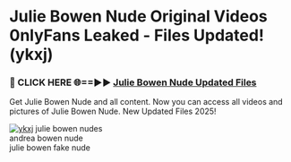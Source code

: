 # Julie Bowen Nude Original Videos 0nlyFans Leaked - Files Updated! (ykxj)

<h3>🔴 CLICK HERE 🌐==►► <a href="https://tinyurl.com/5h6xmrr3" rel="nofollow">Julie Bowen Nude Updated Files</a></h3>

Get Julie Bowen Nude and all content. Now you can access all videos and pictures of Julie Bowen Nude. New Updated Files 2025!

[![ykxj](https://i.imgur.com/KVD873Z.gif)](https://tinyurl.com/5h6xmrr3)
julie bowen nudes<br>
andrea bowen nude<br>
julie bowen fake nude
